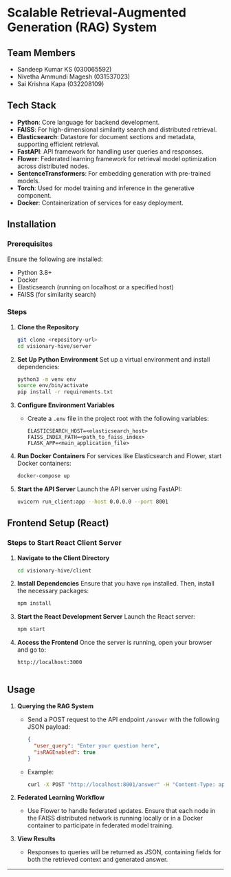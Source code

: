 
# Scalable Retrieval-Augmented Generation (RAG) System

## Team Members
 - Sandeep Kumar KS (030065592)
 - Nivetha Ammundi Magesh (031537023)
 - Sai Krishna Kapa (032208109)


## Tech Stack
- **Python**: Core language for backend development.
- **FAISS**: For high-dimensional similarity search and distributed retrieval.
- **Elasticsearch**: Datastore for document sections and metadata, supporting efficient retrieval.
- **FastAPI**: API framework for handling user queries and responses.
- **Flower**: Federated learning framework for retrieval model optimization across distributed nodes.
- **SentenceTransformers**: For embedding generation with pre-trained models.
- **Torch**: Used for model training and inference in the generative component.
- **Docker**: Containerization of services for easy deployment.

## Installation

### Prerequisites
Ensure the following are installed:
- Python 3.8+
- Docker
- Elasticsearch (running on localhost or a specified host)
- FAISS (for similarity search)

### Steps

1. **Clone the Repository**
   ```bash
   git clone <repository-url>
   cd visionary-hive/server
   ```

2. **Set Up Python Environment**
   Set up a virtual environment and install dependencies:
   ```bash
   python3 -m venv env
   source env/bin/activate
   pip install -r requirements.txt
   ```

3. **Configure Environment Variables**
   - Create a `.env` file in the project root with the following variables:
     ```
     ELASTICSEARCH_HOST=<elasticsearch_host>
     FAISS_INDEX_PATH=<path_to_faiss_index>
     FLASK_APP=<main_application_file>
     ```
   
4. **Run Docker Containers**
   For services like Elasticsearch and Flower, start Docker containers:
   ```bash
   docker-compose up
   ```

5. **Start the API Server**
   Launch the API server using FastAPI:
   ```bash
   uvicorn run_client:app --host 0.0.0.0 --port 8001
   ```
## Frontend Setup (React)

### Steps to Start React Client Server

1. **Navigate to the Client Directory**
   ```bash
   cd visionary-hive/client
   ```

2. **Install Dependencies**
   Ensure that you have `npm` installed. Then, install the necessary packages:
   ```bash
   npm install
   ```

3. **Start the React Development Server**
   Launch the React server:
   ```bash
   npm start
   ```

4. **Access the Frontend**
   Once the server is running, open your browser and go to:
   ```
   http://localhost:3000


## Usage

1. **Querying the RAG System**
   - Send a POST request to the API endpoint `/answer` with the following JSON payload:
     ```json
     {
       "user_query": "Enter your question here",
       "isRAGEnabled": true
     }
     ```
   - Example:
     ```bash
     curl -X POST "http://localhost:8001/answer" -H "Content-Type: application/json" -d '{"user_query": "Does the company offer tuition reimbursement?", "isRAGEnabled": true}'
     ```

2. **Federated Learning Workflow**
   - Use Flower to handle federated updates. Ensure that each node in the FAISS distributed network is running locally or in a Docker container to participate in federated model training.

3. **View Results**
   - Responses to queries will be returned as JSON, containing fields for both the retrieved context and generated answer.

---
